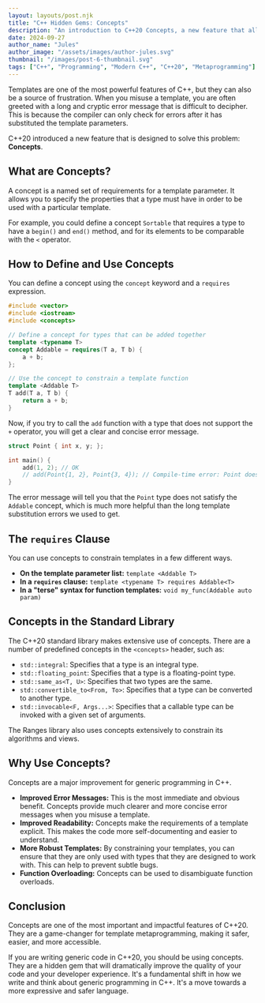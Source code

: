 ```yaml
---
layout: layouts/post.njk
title: "C++ Hidden Gems: Concepts"
description: "An introduction to C++20 Concepts, a new feature that allows you to place constraints on template parameters."
date: 2024-09-27
author_name: "Jules"
author_image: "/assets/images/author-jules.svg"
thumbnail: "/images/post-6-thumbnail.svg"
tags: ["C++", "Programming", "Modern C++", "C++20", "Metaprogramming"]
---
```


Templates are one of the most powerful features of C++, but they can also be a source of frustration. When you misuse a template, you are often greeted with a long and cryptic error message that is difficult to decipher. This is because the compiler can only check for errors after it has substituted the template parameters.

C++20 introduced a new feature that is designed to solve this problem: **Concepts**.

## What are Concepts?

A concept is a named set of requirements for a template parameter. It allows you to specify the properties that a type must have in order to be used with a particular template.

For example, you could define a concept `Sortable` that requires a type to have a `begin()` and `end()` method, and for its elements to be comparable with the `<` operator.

## How to Define and Use Concepts

You can define a concept using the `concept` keyword and a `requires` expression.

```cpp
#include <vector>
#include <iostream>
#include <concepts>

// Define a concept for types that can be added together
template <typename T>
concept Addable = requires(T a, T b) {
    a + b;
};

// Use the concept to constrain a template function
template <Addable T>
T add(T a, T b) {
    return a + b;
}
```

Now, if you try to call the `add` function with a type that does not support the `+` operator, you will get a clear and concise error message.

```cpp
struct Point { int x, y; };

int main() {
    add(1, 2); // OK
    // add(Point{1, 2}, Point{3, 4}); // Compile-time error: Point does not satisfy Addable
}
```

The error message will tell you that the `Point` type does not satisfy the `Addable` concept, which is much more helpful than the long template substitution errors we used to get.

## The `requires` Clause

You can use concepts to constrain templates in a few different ways.

*   **On the template parameter list:** `template <Addable T>`
*   **In a `requires` clause:** `template <typename T> requires Addable<T>`
*   **In a "terse" syntax for function templates:** `void my_func(Addable auto param)`

## Concepts in the Standard Library

The C++20 standard library makes extensive use of concepts. There are a number of predefined concepts in the `<concepts>` header, such as:

*   `std::integral`: Specifies that a type is an integral type.
*   `std::floating_point`: Specifies that a type is a floating-point type.
*   `std::same_as<T, U>`: Specifies that two types are the same.
*   `std::convertible_to<From, To>`: Specifies that a type can be converted to another type.
*   `std::invocable<F, Args...>`: Specifies that a callable type can be invoked with a given set of arguments.

The Ranges library also uses concepts extensively to constrain its algorithms and views.

## Why Use Concepts?

Concepts are a major improvement for generic programming in C++.

*   **Improved Error Messages:** This is the most immediate and obvious benefit. Concepts provide much clearer and more concise error messages when you misuse a template.
*   **Improved Readability:** Concepts make the requirements of a template explicit. This makes the code more self-documenting and easier to understand.
*   **More Robust Templates:** By constraining your templates, you can ensure that they are only used with types that they are designed to work with. This can help to prevent subtle bugs.
*   **Function Overloading:** Concepts can be used to disambiguate function overloads.

## Conclusion

Concepts are one of the most important and impactful features of C++20. They are a game-changer for template metaprogramming, making it safer, easier, and more accessible.

If you are writing generic code in C++20, you should be using concepts. They are a hidden gem that will dramatically improve the quality of your code and your developer experience. It's a fundamental shift in how we write and think about generic programming in C++. It's a move towards a more expressive and safer language.
